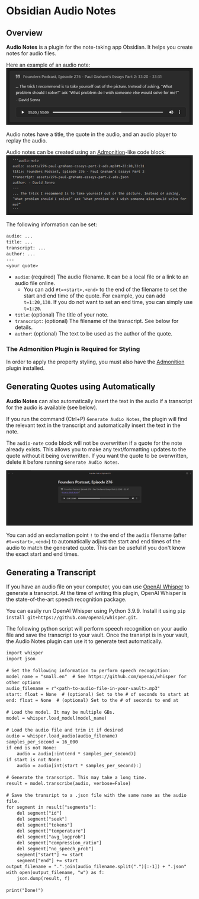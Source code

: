 # Obsidian Audio Notes

## Overview

<strong>Audio Notes</strong> is a plugin for the note-taking app Obsidian. It helps you create notes for audio files.

Here an example of an audio note:
![](assets/renderedNote.png)

Audio notes have a title, the quote in the audio, and an audio player to replay the audio.

Audio notes can be created using an [Admonition](https://github.com/valentine195/obsidian-admonition)-like code block:
![](assets/unrenderedNote.png)

The following information can be set:
```audio-note
audio: ...
title: ...
transcript: ...
author: ...
---
<your quote>
```

* `audio`: (required) The audio filename. It can be a local file or a link to an audio file online.
  * You can add `#t=<start>,<end>` to the end of the filename to set the start and end time of the quote. For example, you can add `t=1:20,130`. If you do not want to set an end time, you can simply use `t=1:20`.
* `title`: (optional) The title of your note.
* `transcript`: (optional) The filename of the transcript. See below for details.
* `author`: (optional) The text to be used as the author of the quote.

### The Admonition Plugin is Required for Styling

In order to apply the property styling, you must also have the [Admonition](https://github.com/valentine195/obsidian-admonition) plugin installed.

## Generating Quotes using Automatically

<strong>Audio Notes</strong> can also automatically insert the text in the audio if a transcript for the audio is available (see below).

If you run the command (Ctrl+P) `Generate Audio Notes`, the plugin will find the relevant text in the transcript and automatically insert the text in the note.

The `audio-note` code block will not be overwritten if a quote for the note already exists. This allows you to make any text/formatting updates to the quote without it being overwritten. If you want the quote to be overwritten, delete it before running `Generate Audio Notes`.

![](assets/example.gif)

You can add an exclamation point `!` to the end of the `audio` filename (after `#t=<start>,<end>`) to automatically adjust the start and end times of the audio to match the generated quote. This can be useful if you don't know the exact start and end times.
## Generating a Transcript

If you have an audio file on your computer, you can use [OpenAI Whisper](https://github.com/openai/whisper) to generate a transcript. At the time of writing this plugin, OpenAI Whisper is the state-of-the-art speech recognition package.

You can easily run OpenAI Whisper using Python 3.9.9. Install it using `pip install git+https://github.com/openai/whisper.git`.

The following python script will perform speech recognition on your audio file and save the transcript to your vault. Once the transript is in your vault, the Audio Notes plugin can use it to generate text automatically.

```
import whisper
import json

# Set the following information to perform speech recognition:
model_name = "small.en"  # See https://github.com/openai/whisper for other options
audio_filename = r"<path-to-audio-file-in-your-vault>.mp3"
start: float = None  # (optional) Set to the # of seconds to start at
end: float = None  # (optional) Set to the # of seconds to end at

# Load the model. It may be multiple GBs.
model = whisper.load_model(model_name)

# Load the audio file and trim it if desired
audio = whisper.load_audio(audio_filename)
samples_per_second = 16_000
if end is not None:
    audio = audio[:int(end * samples_per_second)]
if start is not None:
    audio = audio[int(start * samples_per_second):]

# Generate the transcript. This may take a long time.
result = model.transcribe(audio, verbose=False)

# Save the transript to a .json file with the same name as the audio file.
for segment in result["segments"]:
    del segment["id"]
    del segment["seek"]
    del segment["tokens"]
    del segment["temperature"]
    del segment["avg_logprob"]
    del segment["compression_ratio"]
    del segment["no_speech_prob"]
    segment["start"] += start
    segment["end"] += start
output_filename = ".".join(audio_filename.split(".")[:-1]) + ".json"
with open(output_filename, "w") as f:
    json.dump(result, f)

print("Done!")
```
